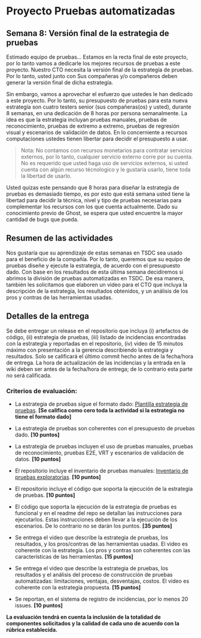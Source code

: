 
# Proyecto Pruebas automatizadas

## Semana 8: Versión final de la estrategia de pruebas

Estimado equipo de pruebas... Estamos en la recta final de este proyecto, por lo tanto vamos a dedicarle los mejores recursos de pruebas a este proyecto. Nuestro CTO necesita la versión final de la estrategía de pruebas. Por lo tanto, usted junto con Sus compañeras y/o compañeros deben generar la versión final de dicha estrategía.

Sin embargo, vamos a aprovechar el esfuerzo que ustedes le han dedicado a este proyecto. Por lo tanto, su presupuesto de pruebas para esta nueva estrategía son cuatro testers senior (sus compañeras(os) y usted), durante 8 semanas, en una dedicación de 8 horas por persona semanalmente. La idea es que la estrategia incluyan pruebas manuales, pruebas de reconocimiento, pruebas de extremo a extremo, pruebas de regresión visual y escenarios de validación de datos. En lo concerniente a recursos computaciones ustedes tienen libertar para decidir el presupuesto a usar.

> Nota: No contamos con recursos monetarios para contratar servicios externos, por lo tanto, cualquier servicio externo corre por su cuenta. No es requerido que usted haga uso de servicios externos, si usted cuenta con algún recurso técnologico y le gustaría usarlo, tiene toda la libertad de usarlo.

Usted quizas este pensando que 8 horas para diseñar la estrategía de pruebas es demasiado tiempo, es por esto que está semana usted tiene la libertad para decidir la técnica, nivel y tipo de pruebas necesarias para complementar los recursos con los que cuenta actualmente. Dado su conocimiento previo de Ghost, se espera que usted encuentre la mayor cantidad de bugs que pueda.

## Resumen de las actividades
Nos gustaría que su aprendizaje de estas semanas en TSDC sea usado para el beneficio de la compañía. Por lo tanto, queremos que su equipo de pruebas diseñe y ejecute la estrategia, de acuerdo con el presupuesto dado. Con base en los resultados de esta última semana decidiremos si abrimos la división de pruebas automatizadas en TSDC. De esa manera, también les solicitamos que elaboren un video para el CTO que incluya la descripción de la estrategia, los resultados obtenidos, y un análisis de los pros y contras de las herramientas usadas.


## Detalles de la entrega
Se debe entregar un release en el repositorio que incluya (i) artefactos de código, (ii) estrategia de pruebas, (iii) listado de incidencias encontradas con la estrategia y reportadas en el repositorio, (iv) video de 15 minutos máximo con presentación a la gerencia describiendo la estrategia y resultados. Solo se calificará el último commit hecho antes de la fecha/hora de entrega. La hora de actualización de las incidencias y la entrada en la wiki deben ser antes de la fecha/hora de entrega; de lo contrario esta parte no será calificada.

### Criterios de evaluación:

- La estrategia de pruebas sigue el formato dado: [Plantilla estrategia de pruebas](https://thesoftwaredesignlab.github.io/AutTestingCourseraBook/templates/estrategia-pruebas.docx). **[Se califica como cero toda la actividad si la estrategia no tiene el formato dado]**

- La estrategia de pruebas son coherentes con el presupuesto de pruebas dado. **[10 puntos]**

- La estrategia de pruebas incluyen el uso de pruebas manuales, pruebas de reconocimiento, pruebas E2E, VRT y escenarios de validación de datos. **[10 puntos]**

- El repositorio incluye el inventario de pruebas manuales:  [Inventario de pruebas exploratorias](https://thesoftwaredesignlab.github.io/AutTestingCourseraBook/templates/inventario-pruebas-exploratorias.xlsx). **[10 puntos]**

- El repositorio incluye el código que soporta la ejecución de la estrategia de pruebas.  **[10 puntos]**

- El código que soporta la ejecución de la estrategia de pruebas es funcional y en el readme del repo se detallan las instrucciones para ejecutarlos. Estas instrucciones deben llevar a la ejecución de los escenarios. De lo contrario no se darán los puntos.  **[35 puntos]**

- Se entrega el video que describe la estrategia de pruebas, los resultados, y los pros/contras de las herramientas usadas. El video es coherente con la estrategia. Los pros y contras son coherentes con las características de las herramientas. **[15 puntos]**

- Se entrega el video que describe la estrategia de pruebas, los resultados y el análisis del proceso de construcción de pruebas automatizadas: limitaciones, ventajas, desventajas, costos. El video es coherente con la estrategia propuesta. **[15 puntos]**

- Se reportan, en el sistema de registro de incidencias, por lo menos 20 issues. **[10 puntos]**


**La evaluación tendrá en cuenta la inclusión de la totalidad de componentes solicitados y la calidad de cada uno de acuerdo con la rúbrica establecida.**
